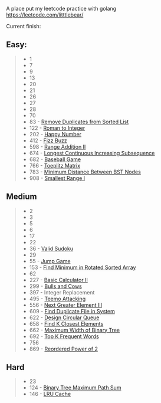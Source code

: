 A place put my leetcode practice with golang
https://leetcode.com/litttlebear/

Current finish:

Easy:
---------------
> * 1
> * 7
> * 9
> * 13 
> * 20
> * 21
> * 26
> * 27
> * 28
> * 70
> * 83 - [Remove Duplicates from Sorted List](https://leetcode.com/problems/remove-duplicates-from-sorted-list)
> * 122 - [Roman to Integer](https://leetcode.com/problems/roman-to-integer/)
> * 202 - [Happy Number](https://leetcode.com/problems/happy-number/submissions/)
> * 412 - [Fizz Buzz](https://leetcode.com/problems/fizz-buzz/)
> * 598 - [Range Addition II](https://leetcode.com/problems/range-addition-ii/)
> * 674 - [Longest Continuous Increasing Subsequence](https://leetcode.com/problems/longest-continuous-increasing-subsequence)
> * 682 - [Baseball Game](https://leetcode.com/problems/baseball-game/)
> * 766 - [Toeplitz Matrix](https://leetcode.com/problems/toeplitz-matrix/description/)
> * 783 - [Minimum Distance Between BST Nodes](https://leetcode.com/problems/minimum-distance-between-bst-nodes/description/)
> * 908 - [Smallest Range I](https://leetcode.com/problems/smallest-range-i/)

Medium
---------------
> * 2
> * 3
> * 5
> * 6
> * 17
> * 22
> * 36 - [Valid Sudoku](https://leetcode.com/problems/valid-sudoku/)
> * 29
> * 55 - [Jump Game](https://leetcode.com/problems/jump-game)
> * 153 - [Find Minimum in Rotated Sorted Array](https://leetcode.com/problems/find-minimum-in-rotated-sorted-array/)
> * 62
> * 227 - [Basic Calculator II](https://leetcode.com/problems/basic-calculator-ii/description/)
> * 299 - [Bulls and Cows](https://leetcode.com/problems/bulls-and-cows/description/)
> * 397 - Integer Replacement
> * 495 - [Teemo Attacking](https://leetcode.com/problems/teemo-attacking/description/)
> * 556 - [Next Greater Element III](https://leetcode.com/problems/next-greater-element-iii/description/)
> * 609 - [Find Duplicate File in System](https://leetcode.com/problems/find-duplicate-file-in-system/)
> * 622 - [Design Circular Queue](https://leetcode.com/problems/design-circular-queue/)
> * 658 - [Find K Closest Elements](https://leetcode.com/problems/find-k-closest-elements)
> * 662 - [Maximum Width of Binary Tree](https://leetcode.com/problems/maximum-width-of-binary-tree/description/)
> * 692 - [Top K Frequent Words](https://leetcode.com/problems/top-k-frequent-words/description/)
> * 756
> * 869 - [Reordered Power of 2](https://leetcode.com/problems/reordered-power-of-2)

Hard
---------------
> * 23
> * 124 - [Binary Tree Maximum Path Sum](https://leetcode.com/problems/binary-tree-maximum-path-sum)
> * 146 - [LRU Cache](https://leetcode.com/problems/lru-cache)
